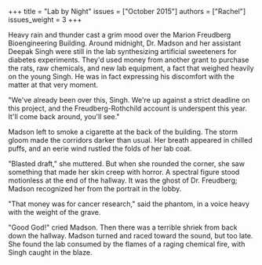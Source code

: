 +++
title = "Lab by Night"
issues = ["October 2015"]
authors = ["Rachel"]
issues_weight = 3
+++

Heavy rain and thunder cast a grim mood over the Marion Freudberg Bioengineering Building. Around midnight, Dr. Madson and her assistant Deepak Singh were still in the lab synthesizing artificial sweeteners for diabetes experiments. They'd used money from another grant to purchase the rats, raw chemicals, and new lab equipment, a fact that weighed heavily on the young Singh. He was in fact expressing his discomfort with the matter at that very moment.

"We've already been over this, Singh. We're up against a strict deadline on this project, and the Freudberg-Rothchild account is underspent this year. It'll come back around, you'll see."

Madson left to smoke a cigarette at the back of the building. The storm gloom made the corridors darker than usual. Her breath appeared in chilled puffs, and an eerie wind rustled the folds of her lab coat.

"Blasted draft," she muttered. But when she rounded the corner, she saw something that made her skin creep with horror. A spectral figure stood motionless at the end of the hallway. It was the ghost of Dr. Freudberg; Madson recognized her from the portrait in the lobby.

"That money was for cancer research," said the phantom, in a voice heavy with the weight of the grave.

"Good God!" cried Madson. Then there was a terrible shriek from back down the hallway. Madson turned and raced toward the sound, but too late. She found the lab consumed by the flames of a raging chemical fire, with Singh caught in the blaze.
